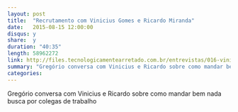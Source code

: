 ```yaml
---
layout: post
title:  "Recrutamento com Vinicius Gomes e Ricardo Miranda"
date:   2015-08-15 12:00:00
disqus: y
share:  y
duration: "40:35"
length: 58962272
link: http://files.tecnologicamentearretado.com.br/entrevistas/016-vinicius_e_ricardo/016-vinicius_e_ricardo.m4a
summary: "Gregório conversa com Vinicius e Ricardo sobre como mandar bem nada busca por colegas de trabalho"
categories: 
---
```


Gregório conversa com Vinicius e Ricardo sobre como mandar bem nada busca por colegas de trabalho

<audio src="http://files.tecnologicamentearretado.com.br/entrevistas/016-vinicius_e_ricardo/016-vinicius_e_ricardo.m4a" preload="none" />

Baixe o áudio desta conversa [aqui](http://files.tecnologicamentearretado.com.br/entrevistas/016-vinicius_e_ricardo/016-vinicius_e_ricardo.m4a).

Entrevista por [Gregório Melo](https://twitter.com/gregoriomelo)

Músicas de entrada e saída por [Marco Valtas](https://twitter.com/mavcunha)

Notas:

- Vinicius Gomes na Internet:
  - [Twitter](https://twitter.com/vvgomes)
  - [GitHub](https://github.com/vvgomes)
- Ricardo Miranda na Internet:
  - [Twitter](https://twitter.com/smricardo)
- [The Software Craftsman, Sandro Mancuso](http://www.amazon.com/The-Software-Craftsman-Professionalism-Pragmatism/dp/0134052501)
- [Max Howell e sua entrevista](https://twitter.com/mxcl/status/608682016205344768)
- [Processo de seleção na Automattic, mantenedora do wordpress.com](http://davemart.in/2015/04/22/inside-automattics-remote-hiring-process/)
